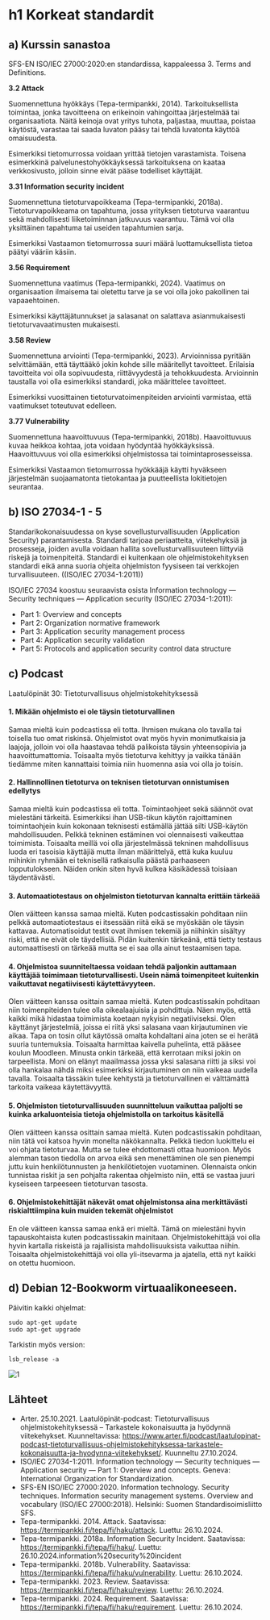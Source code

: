 # h1 Korkeat standardit

## a) Kurssin sanastoa

SFS-EN ISO/IEC 27000:2020:en standardissa, kappaleessa 3. Terms and Definitions. 

**3.2 Attack**

Suomennettuna hyökkäys (Tepa-termipankki, 2014). Tarkoituksellista toimintaa, jonka tavoitteena on erikeinoin vahingoittaa järjestelmää tai organisaatiota. Näitä keinoja ovat yritys tuhota, paljastaa, muuttaa, poistaa käytöstä, varastaa tai saada luvaton pääsy tai tehdä luvatonta käyttöä omaisuudesta. 

Esimerkiksi tietomurrossa voidaan yrittää tietojen varastamista. Toisena esimerkkinä palvelunestohyökkäyksessä tarkoituksena on kaataa verkkosivusto, jolloin sinne eivät pääse todelliset käyttäjät.

**3.31 Information security incident**

Suomennettuna tietoturvapoikkeama (Tepa-termipankki, 2018a). Tietoturvapoikkeama on tapahtuma, jossa yrityksen tietoturva vaarantuu sekä mahdollisesti liiketoiminnan jatkuvuus vaarantuu. Tämä voi olla yksittäinen tapahtuma tai useiden tapahtumien sarja. 

Esimerkiksi Vastaamon tietomurrossa suuri määrä luottamuksellista tietoa päätyi vääriin käsiin. 

**3.56 Requirement**

Suomennettuna vaatimus (Tepa-termipankki, 2024). Vaatimus on organisaation ilmaisema tai oletettu tarve ja se voi olla joko pakollinen tai vapaaehtoinen. 

Esimerkiksi käyttäjätunnukset ja salasanat on salattava asianmukaisesti tietoturvavaatimusten mukaisesti.

**3.58 Review**

Suomennettuna arviointi (Tepa-termipankki, 2023). Arvioinnissa pyritään selvittämään, että täyttääkö jokin kohde sille määritellyt tavoitteet. Erilaisia tavoitteita voi olla sopivuudesta, riittävyydestä ja tehokkuudesta. Arvioinnin taustalla voi olla esimerkiksi standardi, joka määrittelee tavoitteet.

Esimerkiksi vuosittainen tietoturvatoimenpiteiden arviointi varmistaa, että vaatimukset toteutuvat edelleen.

**3.77 Vulnerability**

Suomennettuna haavoittuvuus (Tepa-termipankki, 2018b). Haavoittuvuus kuvaa heikkoa kohtaa, jota voidaan hyödyntää hyökkäyksissä. Haavoittuvuus voi olla esimerkiksi ohjelmistossa tai toimintaprosesseissa.  

Esimerkiksi Vastaamon tietomurrossa hyökkääjä käytti hyväkseen järjestelmän suojaamatonta tietokantaa ja puutteellista lokitietojen seurantaa.

## b) ISO 27034-1 - 5

Standarikokonaisuudessa on kyse sovellusturvallisuuden (Application Security) parantamisesta. Standardi tarjoaa periaatteita, viitekehyksiä ja prosesseja, joiden avulla voidaan hallita sovellusturvallisuuteen liittyviä riskejä ja toimenpiteitä. Standardi ei kuitenkaan ole ohjelmistokehityksen standardi eikä anna suoria ohjeita ohjelmiston fyysiseen tai verkkojen turvallisuuteen. ((ISO/IEC 27034-1:2011))

ISO/IEC 27034 koostuu seuraavista osista
Information technology — Security techniques ― Application security (ISO/IEC 27034-1:2011): 
- Part 1: Overview and concepts 
- Part 2: Organization normative framework
- Part 3: Application security management process
- Part 4: Application security validation
- Part 5: Protocols and application security control data structure 

## c) Podcast

Laatulöpinät 30: Tietoturvallisuus ohjelmistokehityksessä

#### 1. Mikään ohjelmisto ei ole täysin tietoturvallinen 

Samaa mieltä kuin podcastissa eli totta. Ihmisen mukana olo tavalla tai toisella tuo omat riskinsä. Ohjelmistot ovat myös hyvin monimutkaisia ja laajoja, jolloin voi olla haastavaa tehdä palikoista täysin yhteensopivia ja haavoittumattomia. Toisaalta myös tietoturva kehittyy ja vaikka tänään tiedämme miten kannattaisi toimia niin huomenna asia voi olla jo toisin. 

#### 2. Hallinnollinen tietoturva on teknisen tietoturvan onnistumisen edellytys 

Samaa mieltä kuin podcastissa eli totta. Toimintaohjeet sekä säännöt ovat mielestäni tärkeitä. Esimerkiksi ihan USB-tikun käytön rajoittaminen toimintaohjein kuin kokonaan teknisesti estämällä jättää silti USB-käytön mahdollisuuden. Pelkkä tekninen estäminen voi olennaisesti vaikeuttaa toimimista. Toisaalta meillä voi olla järjestelmässä tekninen mahdollisuus luoda eri tasoisia käyttäjiä mutta ilman määrittelyä, että kuka kuuluu mihinkin ryhmään ei teknisellä ratkaisulla päästä parhaaseen lopputulokseen. Näiden onkin siten hyvä kulkea käsikädessä toisiaan täydentävästi.

#### 3. Automaatiotestaus on ohjelmiston tietoturvan kannalta erittäin tärkeää 

Olen väitteen kanssa samaa mieltä. Kuten podcastissakin pohditaan niin pelkkä automaatiotestaus ei itsessään riitä eikä se myöskään ole täysin kattavaa. Automatisoidut testit ovat ihmisen tekemiä ja niihinkin sisältyy riski, että ne eivät ole täydellisiä. Pidän kuitenkin tärkeänä, että tietty testaus automaattisesti on tärkeää mutta se ei saa olla ainut testaamisen tapa.

#### 4. Ohjelmistoa suunniteltaessa voidaan tehdä paljonkin auttamaan käyttäjää toimimaan tietoturvallisesti. Usein nämä toimenpiteet kuitenkin vaikuttavat negatiivisesti käytettävyyteen. 

Olen väitteen kanssa osittain samaa mieltä. Kuten podcastissakin pohditaan niin toimenpiteiden tulee olla oikealaajuisia ja pohdittuja. Näen myös, että kaikki mikä hidastaa toimimista koetaan nykyisin negatiiviseksi. Olen käyttänyt järjestelmiä, joissa ei riitä yksi salasana vaan kirjautuminen vie aikaa. Tapa on tosin ollut käytössä omalta kohdaltani aina joten se ei herätä suuria tuntemuksia. Toisaalta harmittaa kaivella puhelinta, että pääsee koulun Moodleen. Minusta onkin tärkeää, että kerrotaan miksi jokin on tarpeellista. Moni on elänyt maailmassa jossa yksi salasana riitti ja siksi voi olla hankalaa nähdä miksi esimerkiksi kirjautuminen on niin vaikeaa uudella tavalla. Toisaalta tässäkin tulee kehitystä ja tietoturvallinen ei välttämättä tarkoita vaikeaa käytettävyyttä.

#### 5. Ohjelmiston tietoturvallisuuden suunnitteluun vaikuttaa paljolti se kuinka arkaluonteisia tietoja ohjelmistolla on tarkoitus käsitellä  

Olen väitteen kanssa osittain samaa mieltä. Kuten podcastissakin pohditaan, niin tätä voi katsoa hyvin monelta näkökannalta. Pelkkä tiedon luokittelu ei voi ohjata tietoturvaa. Mutta se tulee ehdottomasti ottaa huomioon. Myös alemman tason tiedolla on arvoa eikä sen menettäminen ole sen pienempi juttu kuin henkilötunnusten ja henkilötietojen vuotaminen. Olennaista onkin tunnistaa riskit ja sen pohjalta rakentaa ohjelmisto niin, että se vastaa juuri kyseiseen tarpeeseen tietoturvan tasosta.

#### 6. Ohjelmistokehittäjät näkevät omat ohjelmistonsa aina merkittävästi riskialttiimpina kuin muiden tekemät ohjelmistot 

En ole väitteen kanssa samaa enkä eri mieltä. Tämä on mielestäni hyvin tapauskohtaista kuten podcastissakin mainitaan. Ohjelmistokehittäjä voi olla hyvin kartalla riskeistä ja rajallisista mahdollisuuksista vaikuttaa niihin. Toisaalta ohjelmistokehittäjä voi olla yli-itsevarma ja ajatella, että nyt kaikki on otettu huomioon. 

## d) Debian 12-Bookworm virtuaalikoneeseen. 

Päivitin kaikki ohjelmat:

    sudo apt-get update
    sudo apt-get upgrade

Tarkistin myös version:

    lsb_release -a

![1](https://github.com/user-attachments/assets/613c0612-7e98-471f-aa46-064038e76612)

## Lähteet

- Arter. 25.10.2021. Laatulöpinät-podcast: Tietoturvallisuus ohjelmistokehityksessä – Tarkastele kokonaisuutta ja hyödynnä viitekehykset. Kuunneltavissa: https://www.arter.fi/podcast/laatulopinat-podcast-tietoturvallisuus-ohjelmistokehityksessa-tarkastele-kokonaisuutta-ja-hyodynna-viitekehykset/. Kuunneltu 27.10.2024.
- ISO/IEC 27034-1:2011. Information technology — Security techniques — Application security — Part 1: Overview and concepts. Geneva: International Organization for Standardization.
- SFS-EN ISO/IEC 27000:2020. Information technology. Security techniques. Information security management systems. Overview and vocabulary (ISO/IEC 27000:2018). Helsinki: Suomen Standardisoimisliitto SFS.
- Tepa-termipankki. 2014. Attack. Saatavissa: https://termipankki.fi/tepa/fi/haku/attack. Luettu: 26.10.2024.
- Tepa-termipankki. 2018a. Information Security Incident. Saatavissa: https://termipankki.fi/tepa/fi/haku/. Luettu: 26.10.2024.information%20security%20incident
- Tepa-termipankki. 2018b. Vulnerability. Saatavissa: https://termipankki.fi/tepa/fi/haku/vulnerability. Luettu: 26.10.2024.
- Tepa-termipankki. 2023. Review. Saatavissa: https://termipankki.fi/tepa/fi/haku/review. Luettu: 26.10.2024.
- Tepa-termipankki. 2024. Requirement. Saatavissa: https://termipankki.fi/tepa/fi/haku/requirement. Luettu: 26.10.2024.


